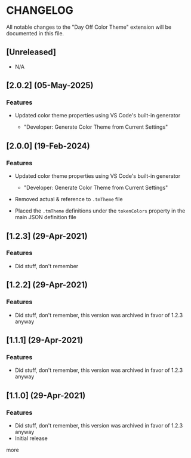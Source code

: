 # CHANGELOG

All notable changes to the "Day Off Color Theme" extension will be documented in this file.

## [Unreleased]

- N/A

## [2.0.2] (05-May-2025)

### Features

- Updated color theme properties using VS Code's built-in generator

  - "Developer: Generate Color Theme from Current Settings"

## [2.0.0] (19-Feb-2024)

### Features

- Updated color theme properties using VS Code's built-in generator

  - "Developer: Generate Color Theme from Current Settings"

- Removed actual & reference to `.tmTheme` file
- Placed the `.tmTheme` definitions under the `tokenColors` property in the main JSON definition file

## [1.2.3] (29-Apr-2021)

### Features

- Did stuff, don't remember

## [1.2.2] (29-Apr-2021)

### Features

- Did stuff, don't remember, this version was archived in favor of 1.2.3 anyway

## [1.1.1] (29-Apr-2021)

### Features

- Did stuff, don't remember, this version was archived in favor of 1.2.3 anyway

## [1.1.0] (29-Apr-2021)

### Features

- Did stuff, don't remember, this version was archived in favor of 1.2.3 anyway
- Initial release

more
